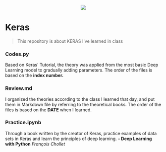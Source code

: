 <p align="center"><img src="https://t1.daumcdn.net/cfile/tistory/99D3F43F5C8AB6B20C" /></p>

# Keras

> This repository is about KERAS I've learned in class 



### Codes.py

Based on Keras' Tutorial, the theory was applied from the most basic Deep Learning model to gradually adding parameters. The order of the files is based on the **index number.**



### Review.md

I organized the theories according to the class I learned that day, and put them in Markdown file by referring to the theoretical books. The order of the files is based on the **DATE** when I learned.



### Practice.ipynb

Through a book written by the creator of Keras, practice examples of data sets in Keras and learn the principles of deep learning.  **- Deep Learning with Python** *François Chollet*